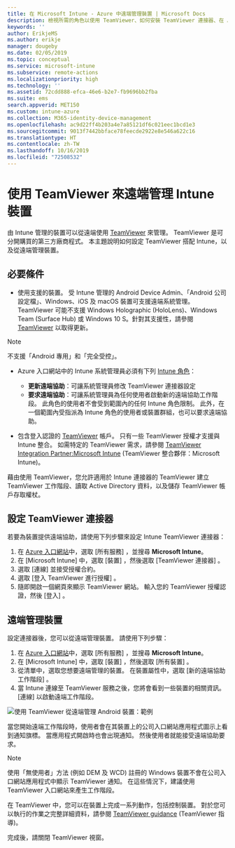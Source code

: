 ```yaml
---
title: 在 Microsoft Intune - Azure 中遠端管理裝置 | Microsoft Docs
description: 檢視所需的角色以使用 TeamViewer、如何安裝 TeamViewer 連接器、在 Azure 入口網站使用 Microsoft Intune 來遠端管理裝置的逐步指示
keywords: ''
author: ErikjeMS
ms.author: erikje
manager: dougeby
ms.date: 02/05/2019
ms.topic: conceptual
ms.service: microsoft-intune
ms.subservice: remote-actions
ms.localizationpriority: high
ms.technology: ''
ms.assetid: 72cdd888-efca-46e6-b2e7-fb9696bb2fba
ms.suite: ems
search.appverid: MET150
ms.custom: intune-azure
ms.collection: M365-identity-device-management
ms.openlocfilehash: ac9d22ff4b203a4e7a85121df6c021eec1bcd1e3
ms.sourcegitcommit: 9013f7442bbface78feecde2922e8e546a622c16
ms.translationtype: HT
ms.contentlocale: zh-TW
ms.lasthandoff: 10/16/2019
ms.locfileid: "72508532"
---
```

# <a name="use-teamviewer-to-remotely-administer-intune-devices"></a>使用 TeamViewer 來遠端管理 Intune 裝置

由 Intune 管理的裝置可以從遠端使用 [TeamViewer](https://www.teamviewer.com) 來管理。 TeamViewer 是可分開購買的第三方廠商程式。 本主題說明如何設定 TeamViewer 搭配 Intune，以及從遠端管理裝置。 

## <a name="prerequisites"></a>必要條件

- 使用支援的裝置。 受 Intune 管理的 Android Device Admin、「Android 公司設定檔」、Windows、iOS 及 macOS 裝置可支援遠端系統管理。 TeamViewer 可能不支援 Windows Holographic (HoloLens)、Windows Team (Surface Hub) 或 Windows 10 S。針對其支援性，請參閱 [TeamViewer](https://www.teamviewer.com) 以取得更新。

> [!NOTE]
> 不支援「Android 專用」和「完全受控」。

- Azure 入口網站中的 Intune 系統管理員必須有下列 [Intune 角色](../fundamentals/role-based-access-control.md)：  

  - **更新遠端協助**：可讓系統管理員修改 TeamViewer 連接器設定
  - **要求遠端協助**：可讓系統管理員為任何使用者啟動新的遠端協助工作階段。 此角色的使用者不會受到範圍內的任何 Intune 角色限制。 此外，在一個範圍內受指派為 Intune 角色的使用者或裝置群組，也可以要求遠端協助。 

- 包含登入認證的 [TeamViewer](https://www.teamviewer.com) 帳戶。 只有一些 TeamViewer 授權才支援與 Intune 整合。 如需特定的 TeamViewer 需求，請參閱 [TeamViewer Integration Partner:Microsoft Intune](https://www.teamviewer.com/integrations/microsoft-intune/) (TeamViewer 整合夥伴：Microsoft Intune)。

藉由使用 TeamViewer，您允許適用於 Intune 連接器的 TeamViewer 建立 TeamViewer 工作階段、讀取 Active Directory 資料，以及儲存 TeamViewer 帳戶存取權杖。

## <a name="configure-the-teamviewer-connector"></a>設定 TeamViewer 連接器

若要為裝置提供遠端協助，請使用下列步驟來設定 Intune TeamViewer 連接器：

1. 在 [Azure 入口網站](https://portal.azure.com)中，選取 [所有服務]  ，並搜尋 **Microsoft Intune**。
2. 在 [Microsoft Intune]  中，選取 [裝置]  ，然後選取 [TeamViewer 連接器]  。
3. 選取 [連線]  並接受授權合約。
4. 選取 [登入 TeamViewer 進行授權]  。
5. 隨即開啟一個網頁來顯示 TeamViewer 網站。 輸入您的 TeamViewer 授權認證，然後 [登入]  。

## <a name="remotely-administer-a-device"></a>遠端管理裝置

設定連接器後，您可以從遠端管理裝置。 請使用下列步驟： 

1. 在 [Azure 入口網站](https://portal.azure.com)中，選取 [所有服務]  ，並搜尋 **Microsoft Intune**。
2. 在 [Microsoft Intune]  中，選取 [裝置]  ，然後選取 [所有裝置]  。
3. 從清單中，選取您想要遠端管理的裝置。 在裝置屬性中，選取 [新的遠端協助工作階段]  。
4. 當 Intune 連線至 TeamViewer 服務之後，您將會看到一些裝置的相關資訊。 [連線]  以啟動遠端工作階段。

![使用 TeamViewer 從遠端管理 Android 裝置：範例](./media/teamviewer-support/android-teamviewer.png)

當您開始遠端工作階段時，使用者會在其裝置上的公司入口網站應用程式圖示上看到通知旗標。 當應用程式開啟時也會出現通知。 然後使用者就能接受遠端協助要求。

> [!NOTE]
> 使用「無使用者」方法 (例如 DEM 及 WCD) 註冊的 Windows 裝置不會在公司入口網站應用程式中顯示 TeamViewer 通知。 在這些情況下，建議使用 TeamViewer 入口網站來產生工作階段。

在 TeamViewer 中，您可以在裝置上完成一系列動作，包括控制裝置。 對於您可以執行的作業之完整詳細資料，請參閱 [TeamViewer guidance](https://www.teamviewer.com/support/documents/) (TeamViewer 指導)。

完成後，請關閉 TeamViewer 視窗。
